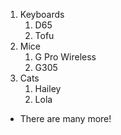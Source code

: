 1. Keyboards
	1. D65
	2. Tofu
2. Mice
	1. G Pro Wireless
	2. G305
3. Cats
	1. Hailey
	2. Lola
* There are many more!
